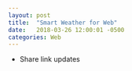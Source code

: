 ```yaml
---
layout: post
title:  "Smart Weather for Web"
date:   2018-03-26 12:00:01 -0500
categories: Web
---
```


- Share link updates
